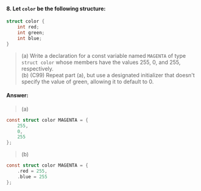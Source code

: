 #### 8. Let `color` be the following structure:

```c
struct color {
    int red;
    int green;
    int blue;
}
```

> (a) Write a declaration for a const variable named `MAGENTA` of type `struct color` whose members have the values 255, 0, and 255, respectively.  
> (b) (C99) Repeat part (a), but use a designated initializer that doesn't specify the value of green, allowing it to default to 0.  

#### Answer:

> (a)  

```c
const struct color MAGENTA = {
    255,
    0,
    255
};
```

> (b)  

```c
const struct color MAGENTA = {
    .red = 255,
    .blue = 255
};
```
